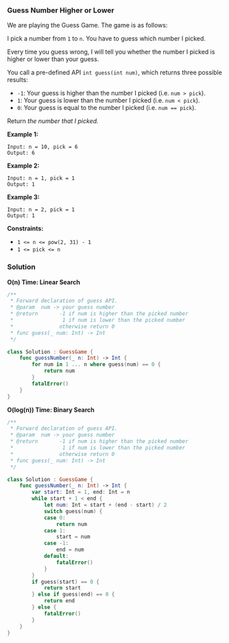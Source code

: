 
### Guess Number Higher or Lower

We are playing the Guess Game. The game is as follows:

I pick a number from `1` to `n`. You have to guess which number I picked.

Every time you guess wrong, I will tell you whether the number I picked is higher or lower than your guess.

You call a pre-defined API `int guess(int num)`, which returns three possible results:
* `-1`: Your guess is higher than the number I picked (i.e. `num > pick`).
* `1`: Your guess is lower than the number I picked (i.e. `num < pick`).
* `0`: Your guess is equal to the number I picked (i.e. `num == pick`).

Return _the number that I picked._

__Example 1:__
```
Input: n = 10, pick = 6
Output: 6
```
__Example 2:__
```
Input: n = 1, pick = 1
Output: 1
```
__Example 3:__
```
Input: n = 2, pick = 1
Output: 1
```

__Constraints:__
* `1 <= n <= pow(2, 31) - 1`
* `1 <= pick <= n`


### Solution
__O(n) Time: Linear Search__
```Swift
/** 
 * Forward declaration of guess API.
 * @param  num -> your guess number
 * @return 	     -1 if num is higher than the picked number
 *			      1 if num is lower than the picked number
 *               otherwise return 0 
 * func guess(_ num: Int) -> Int 
 */

class Solution : GuessGame {
    func guessNumber(_ n: Int) -> Int {
        for num in 1 ... n where guess(num) == 0 {
            return num
        }
        fatalError()
    }
}
```
__O(log(n)) Time: Binary Search__
```Swift
/** 
 * Forward declaration of guess API.
 * @param  num -> your guess number
 * @return 	     -1 if num is higher than the picked number
 *			      1 if num is lower than the picked number
 *               otherwise return 0 
 * func guess(_ num: Int) -> Int 
 */

class Solution : GuessGame {
    func guessNumber(_ n: Int) -> Int {
        var start: Int = 1, end: Int = n
        while start + 1 < end {
            let num: Int = start + (end - start) / 2
            switch guess(num) {
            case 0:
                return num
            case 1:
                start = num
            case -1:
                end = num
            default:
                fatalError()
            }
        }
        if guess(start) == 0 {
            return start
        } else if guess(end) == 0 {
            return end
        } else {
            fatalError()
        }
    }
}
```